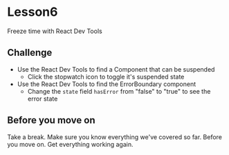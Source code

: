 # Lesson6

Freeze time with React Dev Tools

## Challenge

- Use the React Dev Tools to find a Component that can be suspended
  - Click the stopwatch icon to toggle it's suspended state
- Use the React Dev Tools to find the ErrorBoundary component
  - Change the `state` field `hasError` from "false" to "true" to see the error state

## Before you move on

Take a break.
Make sure you know everything we've covered so far.
Before you move on.
Get everything working again.
